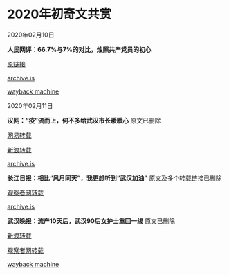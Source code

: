 # 2020年初奇文共赏
2020年02月10日

**人民网评：66.7%与7%的对比，烛照共产党员的初心**

[原链接](http://opinion.people.com.cn/n1/2020/0210/c223228-31579692.html)

[archive.is](https://archive.is/HvfQH)

[wayback machine](https://web.archive.org/web/20200212161346/http://opinion.people.com.cn/n1/2020/0210/c223228-31579692.html)

2020年02月11日

**汉网：“疫”流而上，何不多给武汉市长暖暖心**
原文已删除

[网易转载](http://news.163.com/20/0212/22/F57GH74M0001899O.html)

[新浪转载](http://news.sina.com.cn/c/2020-02-12/doc-iimxyqvz2358409.shtml)

[archive.is](https://archive.is/ufJjT)

**长江日报：相比“风月同天”，我更想听到“武汉加油”**
原文及多个转载链接已删除

[观察者网转载](https://www.guancha.cn/politics/2020_02_12_535962.shtml)

[archive.is](https://archive.is/vMq23)

**武汉晚报：流产10天后，武汉90后女护士重回一线**
原文已删除

[新浪转载](http://news.sina.com.cn/s/2020-02-12/doc-iimxyqvz2178181.shtml)

[观察者网转载](https://www.guancha.cn/politics/2020_02_12_535828.shtml)

[wayback machine](https://web.archive.org/web/20200212170505/https://www.guancha.cn/politics/2020_02_12_535828.shtml)
